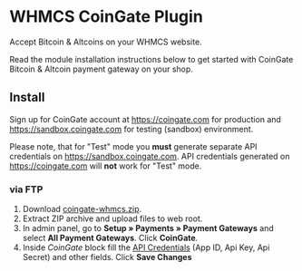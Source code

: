 # WHMCS CoinGate Plugin

Accept Bitcoin & Altcoins on your WHMCS website.

Read the module installation instructions below to get started with CoinGate Bitcoin & Altcoin payment gateway on your shop.

## Install

Sign up for CoinGate account at <https://coingate.com> for production and <https://sandbox.coingate.com> for testing (sandbox) environment.

Please note, that for "Test" mode you **must** generate separate API credentials on <https://sandbox.coingate.com>. API credentials generated on <https://coingate.com> will **not** work for "Test" mode.

### via FTP

1. Download [coingate-whmcs.zip](https://github.com/coingate/whmcs-plugin/releases/download/v1.0.1/coingate-whmcs-1.0.1.zip).
2. Extract ZIP archive and upload files to web root.
3. In admin panel, go to **Setup » Payments » Payment Gateways** and select **All Payment Gateways**. Click **CoinGate**.
4. Inside *CoinGate* block fill the [API Credentials](http://support.coingate.com/knowledge_base/topics/how-can-i-create-coingate-api-credentials) (App ID, Api Key, Api Secret) and other fields. Click **Save Changes**

